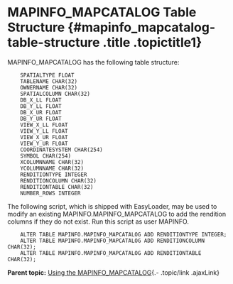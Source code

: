 MAPINFO\_MAPCATALOG Table Structure {#mapinfo_mapcatalog-table-structure .title .topictitle1}
===================================

<div class="body conbody">

MAPINFO\_MAPCATALOG has the following table structure:

<div class="p">

``` {.pre}
    SPATIALTYPE FLOAT
    TABLENAME CHAR(32)
    OWNERNAME CHAR(32)
    SPATIALCOLUMN CHAR(32)
    DB_X_LL FLOAT
    DB_Y_LL FLOAT
    DB_X_UR FLOAT
    DB_Y_UR FLOAT
    VIEW_X_LL FLOAT
    VIEW_Y_LL FLOAT
    VIEW_X_UR FLOAT
    VIEW_Y_UR FLOAT
    COORDINATESYSTEM CHAR(254)
    SYMBOL CHAR(254)
    XCOLUMNNAME CHAR(32)
    YCOLUMNNAME CHAR(32)
    RENDITIONTYPE INTEGER
    RENDITIONCOLUMN CHAR(32)
    RENDITIONTABLE CHAR(32)
    NUMBER_ROWS INTEGER
```

</div>

The following script, which is shipped with EasyLoader, may be used to
modify an existing MAPINFO.MAPINFO\_MAPCATALOG to add the rendition
columns if they do not exist. Run this script as user MAPINFO.

<div class="p">

``` {.pre}
    ALTER TABLE MAPINFO.MAPINFO_MAPCATALOG ADD RENDITIONTYPE INTEGER;
    ALTER TABLE MAPINFO.MAPINFO_MAPCATALOG ADD RENDITIONCOLUMN CHAR(32);
    ALTER TABLE MAPINFO.MAPINFO_MAPCATALOG ADD RENDITIONTABLE CHAR(32);
```

</div>

</div>

<div class="related-links" functx="http://www.functx.com">

<div class="related-links-title">

</div>

<div class="familylinks">

<div class="parentlink">

**Parent topic:** [Using the
MAPINFO\_MAPCATALOG](contents/../contents/usingmapcatalog.html){.-
.topic/link .ajaxLink}

</div>

</div>

</div>
